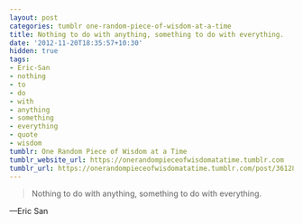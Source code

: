 ```yaml
---
layout: post
categories: tumblr one-random-piece-of-wisdom-at-a-time
title: Nothing to do with anything, something to do with everything.
date: '2012-11-20T18:35:57+10:30'
hidden: true
tags:
- Eric-San
- nothing
- to
- do
- with
- anything
- something
- everything
- quote
- wisdom
tumblr: One Random Piece of Wisdom at a Time
tumblr_website_url: https://onerandompieceofwisdomatatime.tumblr.com
tumblr_url: https://onerandompieceofwisdomatatime.tumblr.com/post/36128561185/nothing-to-do-with-anything-something-to-do-with
---
```

> Nothing to do with anything, something to do with everything.

—Eric San
